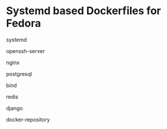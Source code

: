 Systemd based Dockerfiles for Fedora
====================================

systemd

openssh-server

nginx

postgresql

bind

redis

django

docker-repository
